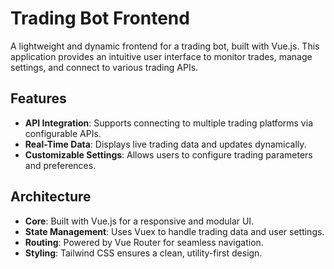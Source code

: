 # Trading Bot Frontend

A lightweight and dynamic frontend for a trading bot, built with Vue.js. This application provides an intuitive user interface to monitor trades, manage settings, and connect to various trading APIs.

## Features
- **API Integration**: Supports connecting to multiple trading platforms via configurable APIs.
- **Real-Time Data**: Displays live trading data and updates dynamically.
- **Customizable Settings**: Allows users to configure trading parameters and preferences.

## Architecture
- **Core**: Built with Vue.js for a responsive and modular UI.
- **State Management**: Uses Vuex to handle trading data and user settings.
- **Routing**: Powered by Vue Router for seamless navigation.
- **Styling**: Tailwind CSS ensures a clean, utility-first design.

